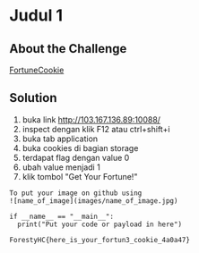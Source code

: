 # Judul 1


## About the Challenge


[FortuneCookie](images/FortuneCookie.jpg)

## Solution
1. buka link http://103.167.136.89:10088/
2. inspect dengan klik F12 atau ctrl+shift+i
3. buka tab application
4. buka cookies di bagian storage
5. terdapat flag dengan value 0
6. ubah value menjadi 1
7. klik tombol "Get Your Fortune!"

```shell
To put your image on github using
![name_of_image](images/name_of_image.jpg)
```

```shell
if __name__ == "__main__":
  print("Put your code or payload in here")
```

```
ForestyHC{here_is_your_fortun3_cookie_4a0a47}
```
